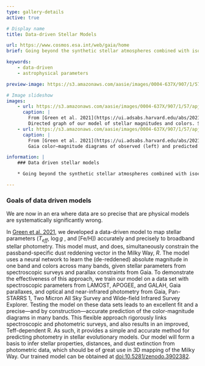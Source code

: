 ```yaml
---
type: gallery-details
active: true

# Display name
title: Data-driven Stellar Models

url: https://www.cosmos.esa.int/web/gaia/home
brief: Going beyond the synthetic stellar atmospheres combined with isochrones and extinction curves.

keywords:
    - data-driven
    - astrophysical parameters

preview-image: https://s3.amazonaws.com/aasie/images/0004-637X/907/1/57/apjabd1ddf1_hr.jpg

# Image slideshow
images:
    - url: https://s3.amazonaws.com/aasie/images/0004-637X/907/1/57/apjabd1ddf1_hr.jpg
      caption: |
        From [Green et al. 2021](https://ui.adsabs.harvard.edu/abs/2021ApJ...907...57G/abstract),
        Directed graph of our model of stellar magnitudes and colors. Shaded nodes represent _observed_ quantities (i.e., likelihoods). Our model parameters are the neural network weights and biases that control the mapping from stellar type to absolute magnitudes, as well as the neural network weights and biases that control the dependence of the extinction vector on stellar type. The extinction vector controls the direction in magnitude space that increasing dust density moves stars, and is only weakly dependent on stellar type, due to strong regularization of the weights WR. The constant matrix B, given by Equation (5), transforms the vector m, containing apparent magnitudes, to the vector c, containing one apparent magnitude and (# of bands)−1 colors.
    - url: https://s3.amazonaws.com/aasie/images/0004-637X/907/1/57/apjabd1ddf6_hr.jpg
      caption: |
        From [Green et al. 2021](https://ui.adsabs.harvard.edu/abs/2021ApJ...907...57G/abstract),
        Gaia color–magnitude diagrams of observed (left) and predicted zero-reddening (right) photometry. The average learned reddening vector for the Gaia filters is shown in red.

information: |
    ### Data driven stellar models

    * Going beyond the synthetic stellar atmospheres combined with isochrones and extinction curves.

---
```


### Goals of data driven models

We are now in an era where data are so precise that are physical models are systematically significantly wrong.

In [Green et al. 2021](https://ui.adsabs.harvard.edu/abs/2021ApJ...907...57G/abstract), we developed a data-driven model to map stellar parameters ($T_{eff}$,  $\log g$  , and  [Fe/H]) accurately and precisely to broadband stellar photometry. This model must, and does, simultaneously constrain the passband-specific dust reddening vector in the Milky Way, $R$. The model uses a neural network to learn the (de-reddened) absolute magnitude in one band and colors across many bands, given stellar parameters from spectroscopic surveys and parallax constraints from Gaia. To demonstrate the effectiveness of this approach, we train our model on a data set with spectroscopic parameters from LAMOST, APOGEE, and GALAH, Gaia parallaxes, and optical and near-infrared photometry from Gaia, Pan-STARRS 1, Two Micron All Sky Survey and Wide-field Infrared Survey Explorer. Testing the model on these data sets leads to an excellent fit and a precise—and by construction—accurate prediction of the color-magnitude diagrams in many bands. This flexible approach rigorously links spectroscopic and photometric surveys, and also results in an improved, Teff-dependent R. As such, it provides a simple and accurate method for predicting photometry in stellar evolutionary models. Our model will form a basis to infer stellar properties, distances, and dust extinction from photometric data, which should be of great use in 3D mapping of the Milky Way.
Our trained model can be obtained at [doi:10.5281/zenodo.3902382](https://zenodo.org/record/3922300#.YoNYi5NBzlw).